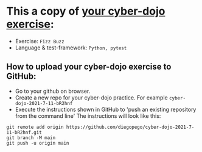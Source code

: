 # This a copy of [your cyber-dojo exercise](https://cyber-dojo.org/kata/edit/H9qLk4):
- Exercise: `Fizz Buzz`
- Language & test-framework: `Python, pytest`

## How to upload your cyber-dojo exercise to GitHub:
- Go to your github on browser.
- Create a new repo for your cyber-dojo practice. For example `cyber-dojo-2021-7-11-bR2hnf`
- Execute the instructions shown in GitHub to 'push an existing repository from the command line'
The instructions will look like this:
```
git remote add origin https://github.com/diegopego/cyber-dojo-2021-7-11-bR2hnf.git
git branch -M main
git push -u origin main
```
